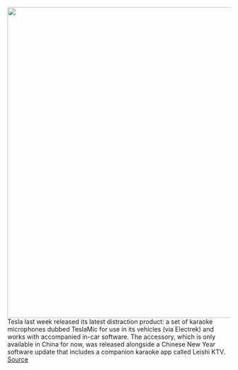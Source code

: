 <img src='https://cdn.vox-cdn.com/thumbor/bbmCIbIl5I50M269r62zB6IKlUw=/0x0:1609x905/1200x800/filters:focal(677x325:933x581)/cdn.vox-cdn.com/uploads/chorus_image/image/70455351/Screen_Shot_2022_01_31_at_3.29.19_PM.0.jpeg' width='700px' /><br/>
Tesla last week released its latest distraction product: a set of karaoke microphones dubbed TeslaMic for use in its vehicles (via Electrek) and works with accompanied in-car software. The accessory, which is only available in China for now, was released alongside a Chinese New Year software update that includes a companion karaoke app called Leishi KTV.
<a href='https://www.theverge.com/2022/1/31/22910462/tesla-karaoke-microphones-teslamic-distraction-merchandise-roundup'> Source <a/>